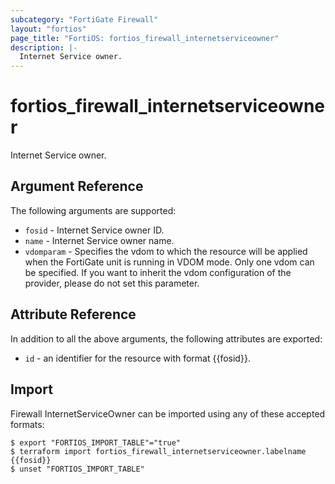 ```yaml
---
subcategory: "FortiGate Firewall"
layout: "fortios"
page_title: "FortiOS: fortios_firewall_internetserviceowner"
description: |-
  Internet Service owner.
---
```


# fortios_firewall_internetserviceowner
Internet Service owner.

## Argument Reference

The following arguments are supported:

* `fosid` - Internet Service owner ID.
* `name` - Internet Service owner name.
* `vdomparam` - Specifies the vdom to which the resource will be applied when the FortiGate unit is running in VDOM mode. Only one vdom can be specified. If you want to inherit the vdom configuration of the provider, please do not set this parameter.


## Attribute Reference

In addition to all the above arguments, the following attributes are exported:
* `id` - an identifier for the resource with format {{fosid}}.

## Import

Firewall InternetServiceOwner can be imported using any of these accepted formats:
```
$ export "FORTIOS_IMPORT_TABLE"="true"
$ terraform import fortios_firewall_internetserviceowner.labelname {{fosid}}
$ unset "FORTIOS_IMPORT_TABLE"
```
